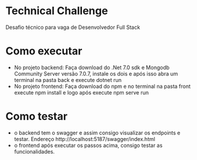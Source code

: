 # Technical Challenge
Desafio técnico para vaga de Desenvolvedor Full Stack

# Como executar
* No projeto backend: Faça download do .Net 7.0 sdk e Mongodb Community Server versão 7.0.7, instale os dois e após isso abra um terminal na pasta back e execute dotnet run
* No projeto frontend: Faça download do npm e no terminal na pasta front execute npm install e logo após execute npm serve run

# Como testar
* o backend tem o swagger e assim consigo visualizar os endpoints e testar. Endereço http://localhost:5187/swagger/index.html
* o frontend após executar os passos acima, consigo testar as funcionalidades.
